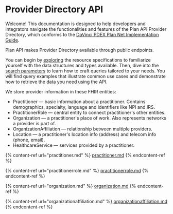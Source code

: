 # Provider Directory API

Welcome! This documentation is designed to help developers and integrators navigate the functionalities and features of the Plan API Provider Directory, which conforms to the [DaVinci PDEX Plan Net Implementation Guide](https://hl7.org/fhir/us/davinci-pdex-plan-net/STU1/profiles.html).

Plan API makes Provider Directory available through public endpoints.

You can begin by [exploring](https://hl7.org/fhir/us/davinci-pdex-plan-net/STU1/profiles.html) the resource specifications to familiarize yourself with the data structures and types available. Then, dive into the [search parameters](broken-reference) to learn how to craft queries tailored to your needs. You will find query examples that illustrate common use cases and demonstrate how to retrieve the data you need using the API.

We store provider information in these FHIR entities:

* Practitioner — basic information about a practitioner. Contains demographics, specialty, language and identifiers like NPI and IRS.
* PractitionerRole — central entity to connect practitioner's other entities.
* Organization — a practitioner's place of work. Also represents networks a provider is part of.
* OrganizationAffiliation — relationship between multiple providers.
* Location — a practitioner's location info (address) and telecom info (phone, email).
* HealthcareService — services provided by a practitioner.

{% content-ref url="practitioner.md" %}
[practitioner.md](practitioner.md)
{% endcontent-ref %}

{% content-ref url="practitionerrole.md" %}
[practitionerrole.md](practitionerrole.md)
{% endcontent-ref %}

{% content-ref url="organization.md" %}
[organization.md](organization.md)
{% endcontent-ref %}

{% content-ref url="organizationaffiliation.md" %}
[organizationaffiliation.md](organizationaffiliation.md)
{% endcontent-ref %}
